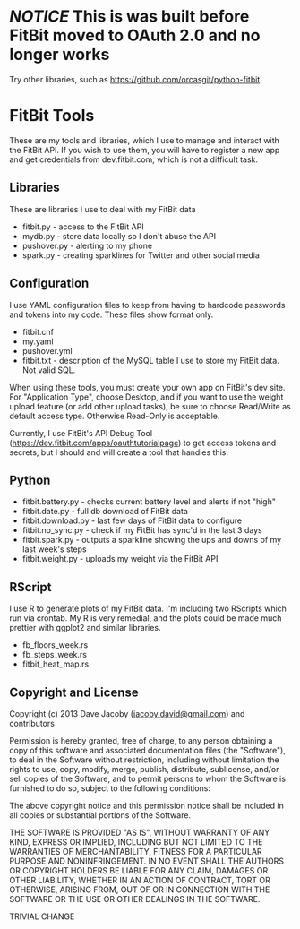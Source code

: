 *NOTICE* This is was built before FitBit moved to OAuth 2.0 and no longer works
=============================================================================

Try other libraries, such as https://github.com/orcasgit/python-fitbit

FitBit Tools
============

These are my tools and libraries, which I use to manage and interact with
the FitBit API. If you wish to use them, you will have to register a new
app and get credentials from dev.fitbit.com, which is not a difficult task.


Libraries
---------

These are libraries I use to deal with my FitBit data

-   fitbit.py - access to the FitBit API
-   mydb.py - store data locally so I don't abuse the API
-   pushover.py - alerting to my phone
-   spark.py - creating sparklines for Twitter and other social media

Configuration
-------------

I use YAML configuration files to keep from having to hardcode passwords
and tokens into my code. These files show format only.

-   fitbit.cnf
-   my.yaml
-   pushover.yml
-   fitbit.txt - description of the MySQL table I use to store my FitBit data. Not valid SQL.

When using these tools, you must create your own app on FitBit's dev site. For 
"Application Type", choose Desktop, and if you want to use the weight upload 
feature (or add other upload tasks), be sure to choose Read/Write as default 
access type. Otherwise Read-Only is acceptable.

Currently, I use FitBit's API Debug Tool (https://dev.fitbit.com/apps/oauthtutorialpage)
to get access tokens and secrets, but I should and will create a tool that handles this.

Python
------

-   fitbit.battery.py - checks current battery level and alerts if not "high"
-   fitbit.date.py - full db download of FitBit data
-   fitbit.download.py - last few days of FitBit data to configure
-   fitbit.no_sync.py - check if my FitBit has sync'd in the last 3 days
-   fitbit.spark.py - outputs a sparkline showing the ups and downs of my last week's steps
-   fitbit.weight.py - uploads my weight via the FitBit API

RScript
-------

I use R to generate plots of my FitBit data. I'm including two RScripts
which run via crontab. My R is very remedial, and the plots could be made
much prettier with ggplot2 and similar libraries.

-   fb_floors_week.rs
-   fb_steps_week.rs
-   fitbit_heat_map.rs

Copyright and License
---------------------

Copyright (c) 2013 Dave Jacoby (jacoby.david@gmail.com) and contributors

 Permission is hereby granted, free of charge, to any person obtaining a copy
 of this software and associated documentation files (the "Software"), to deal
 in the Software without restriction, including without limitation the rights
 to use, copy, modify, merge, publish, distribute, sublicense, and/or sell
 copies of the Software, and to permit persons to whom the Software is
 furnished to do so, subject to the following conditions:

 The above copyright notice and this permission notice shall be included in
 all copies or substantial portions of the Software.

 THE SOFTWARE IS PROVIDED "AS IS", WITHOUT WARRANTY OF ANY KIND, EXPRESS OR
 IMPLIED, INCLUDING BUT NOT LIMITED TO THE WARRANTIES OF MERCHANTABILITY,
 FITNESS FOR A PARTICULAR PURPOSE AND NONINFRINGEMENT. IN NO EVENT SHALL THE
 AUTHORS OR COPYRIGHT HOLDERS BE LIABLE FOR ANY CLAIM, DAMAGES OR OTHER
 LIABILITY, WHETHER IN AN ACTION OF CONTRACT, TORT OR OTHERWISE, ARISING FROM,
 OUT OF OR IN CONNECTION WITH THE SOFTWARE OR THE USE OR OTHER DEALINGS IN
 THE SOFTWARE.


TRIVIAL CHANGE

